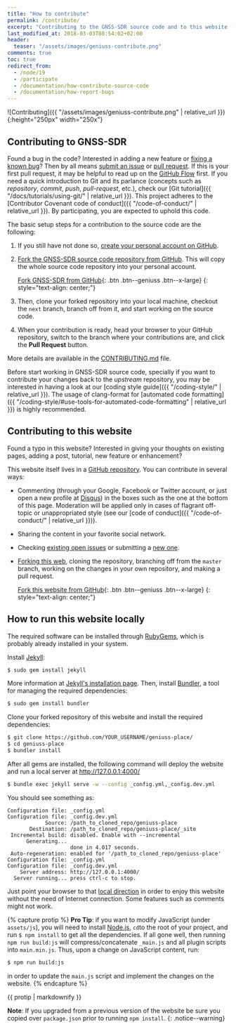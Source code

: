 ```yaml
---
title: "How to contribute"
permalink: /contribute/
excerpt: "Contributing to the GNSS-SDR source code and to this website."
last_modified_at: 2018-03-03T08:54:02+02:00
header:
  teaser: "/assets/images/geniuss-contribute.png"
comments: true
toc: true
redirect_from:
  - /node/19
  - /participate
  - /documentation/how-contribute-source-code
  - /documentation/how-report-bugs
---
```



![Contributing]({{ "/assets/images/geniuss-contribute.png" | relative_url }}){:height="250px" width="250x"}


## Contributing to GNSS-SDR

Found a bug in the code? Interested in adding a new feature or [fixing a known bug](https://github.com/gnss-sdr/gnss-sdr/issues)? Then by all means [submit an issue](https://github.com/gnss-sdr/gnss-sdr/issues/new) or [pull request](https://help.github.com/articles/using-pull-requests/). If this is your first pull request, it may be helpful to read up on the [GitHub Flow](https://guides.github.com/introduction/flow/) first. If you need a quick introduction to Git and its parlance (concepts such as _repository_, _commit_, _push_, _pull-request_, etc.), check our [Git tutorial]({{ "/docs/tutorials/using-git/" | relative_url }}). This project adheres to the [Contributor Covenant code of
conduct]({{ "/code-of-conduct/" | relative_url }}). By participating, you are expected to uphold this code.

The basic setup steps for a contribution to the source code are the following:

1. If you still have not done so, [create your personal account on GitHub](https://github.com/join).

2. [Fork the GNSS-SDR source code repository from GitHub](https://github.com/gnss-sdr/gnss-sdr/fork). This will copy the
whole source code repository into your personal account.

   [<i class="fab fa-github fa-lg"></i> Fork GNSS-SDR from GitHub](https://github.com/gnss-sdr/gnss-sdr/fork){: .btn .btn--geniuss .btn--x-large}
   {: style="text-align: center;"}

3. Then, clone your forked repository into your local machine, checkout the `next` branch, branch off from it, and start working on the source code.

4. When your contribution is ready, head your browser to your GitHub repository, switch to the branch where your contributions are, and click the **Pull Request** button.

More details are available in the [CONTRIBUTING.md](https://github.com/gnss-sdr/gnss-sdr/blob/master/CONTRIBUTING.md) file.

Before start working in GNSS-SDR source code, specially if you want to contribute your changes back to the _upstream_ repository, you may be interested in having a look at our [coding style guide]({{ "/coding-style/" | relative_url }}). The usage of clang-format for [automated code formatting]({{ "/coding-style/#use-tools-for-automated-code-formatting" | relative_url }}) is highly recommended.

## Contributing to this website

Found a typo in this website? Interested in giving your thoughts on existing pages, adding a post, tutorial, new feature or enhancement?

This website itself lives in a [GitHub repository](https://github.com/gnss-sdr/geniuss-place.git). You can contribute in several ways:

 * Commenting (through your Google, Facebook or Twitter account, or just open a new profile at [Disqus](https://disqus.com/)) in the boxes such as the one at the bottom of this page. Moderation will be applied only in cases of flagrant off-topic or unappropriated style (see our [code of conduct]({{ "/code-of-conduct/" | relative_url }})).

 * Sharing the content in your favorite social network.

 * Checking [existing open issues](https://github.com/gnss-sdr/geniuss-place/issues/) or submitting a [new one](https://github.com/gnss-sdr/geniuss-place/issues/new).

 * [Forking this web](https://github.com/gnss-sdr/geniuss-place/fork), cloning the repository, branching off from the `master` branch, working on the changes in your own repository, and making a pull request.

   [<i class="fab fa-github fa-lg"></i> Fork this website from GitHub](https://github.com/gnss-sdr/geniuss-place/fork){: .btn .btn--geniuss .btn--x-large}
   {: style="text-align: center;"}


## How to run this website locally

The required software can be installed through [RubyGems](https://rubygems.org/), which is probably already installed in your system.

Install [Jekyll](https://jekyllrb.com/):

```bash
$ sudo gem install jekyll
```

More information at [Jekyll's installation page](https://jekyllrb.com/docs/installation/). Then, install [Bundler](https://bundler.io/), a tool for managing the required dependencies:

```bash
$ sudo gem install bundler
```

Clone your forked repository of this website and install the required dependencies:

```bash
$ git clone https://github.com/YOUR_USERNAME/geniuss-place/
$ cd geniuss-place
$ bundler install
```

After all gems are installed, the following command will deploy the website and run a local server at http://127.0.0.1:4000/

```bash
$ bundle exec jekyll serve -w --config _config.yml,_config.dev.yml
```

You should see something as:

```
Configuration file: _config.yml
Configuration file: _config.dev.yml
            Source: /path_to_cloned_repo/geniuss-place
       Destination: /path_to_cloned_repo/geniuss-place/_site
 Incremental build: disabled. Enable with --incremental
      Generating...
                    done in 4.017 seconds.
 Auto-regeneration: enabled for '/path_to_cloned_repo/geniuss-place'
Configuration file: _config.yml
Configuration file: _config.dev.yml
    Server address: http://127.0.0.1:4000/
  Server running... press ctrl-c to stop.
```

Just point your browser to that [local direction](http://127.0.0.1:4000/) in order to enjoy this website without the need of Internet connection. Some features such as comments might not work.

{% capture protip %}
**Pro Tip**: if you want to modify JavaScript (under ```assets/js```), you will need to install [Node.js](https://nodejs.org/en/), ```cd```to the root of your project, and run ```$ npm install``` to get all the dependencies. If all gone well, then running ```npm run build:js``` will compress/concatenate ```_main.js``` and all plugin scripts into ```main.min.js```. Thus, upon a change on JavaScript content, run:

```bash
$ npm run build:js
```

in order to update the ```main.js``` script and implement the changes on the website.
{% endcapture %}

<div class="notice--warning">
{{ protip | markdownify }}
</div>

**Note**: If you upgraded from a previous version of the website be sure you copied over ```package.json``` prior to running ```npm install```.
{: .notice--warning}
